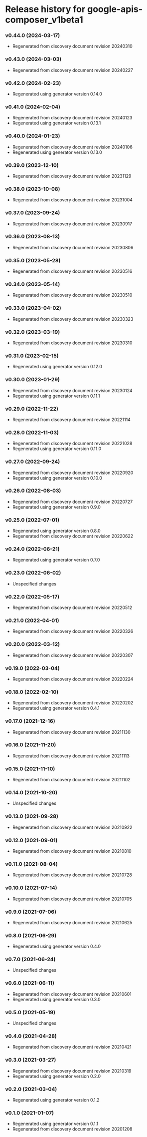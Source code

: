 # Release history for google-apis-composer_v1beta1

### v0.44.0 (2024-03-17)

* Regenerated from discovery document revision 20240310

### v0.43.0 (2024-03-03)

* Regenerated from discovery document revision 20240227

### v0.42.0 (2024-02-23)

* Regenerated using generator version 0.14.0

### v0.41.0 (2024-02-04)

* Regenerated from discovery document revision 20240123
* Regenerated using generator version 0.13.1

### v0.40.0 (2024-01-23)

* Regenerated from discovery document revision 20240106
* Regenerated using generator version 0.13.0

### v0.39.0 (2023-12-10)

* Regenerated from discovery document revision 20231129

### v0.38.0 (2023-10-08)

* Regenerated from discovery document revision 20231004

### v0.37.0 (2023-09-24)

* Regenerated from discovery document revision 20230917

### v0.36.0 (2023-08-13)

* Regenerated from discovery document revision 20230806

### v0.35.0 (2023-05-28)

* Regenerated from discovery document revision 20230516

### v0.34.0 (2023-05-14)

* Regenerated from discovery document revision 20230510

### v0.33.0 (2023-04-02)

* Regenerated from discovery document revision 20230323

### v0.32.0 (2023-03-19)

* Regenerated from discovery document revision 20230310

### v0.31.0 (2023-02-15)

* Regenerated using generator version 0.12.0

### v0.30.0 (2023-01-29)

* Regenerated from discovery document revision 20230124
* Regenerated using generator version 0.11.1

### v0.29.0 (2022-11-22)

* Regenerated from discovery document revision 20221114

### v0.28.0 (2022-11-03)

* Regenerated from discovery document revision 20221028
* Regenerated using generator version 0.11.0

### v0.27.0 (2022-09-24)

* Regenerated from discovery document revision 20220920
* Regenerated using generator version 0.10.0

### v0.26.0 (2022-08-03)

* Regenerated from discovery document revision 20220727
* Regenerated using generator version 0.9.0

### v0.25.0 (2022-07-01)

* Regenerated using generator version 0.8.0
* Regenerated from discovery document revision 20220622

### v0.24.0 (2022-06-21)

* Regenerated using generator version 0.7.0

### v0.23.0 (2022-06-02)

* Unspecified changes

### v0.22.0 (2022-05-17)

* Regenerated from discovery document revision 20220512

### v0.21.0 (2022-04-01)

* Regenerated from discovery document revision 20220326

### v0.20.0 (2022-03-12)

* Regenerated from discovery document revision 20220307

### v0.19.0 (2022-03-04)

* Regenerated from discovery document revision 20220224

### v0.18.0 (2022-02-10)

* Regenerated from discovery document revision 20220202
* Regenerated using generator version 0.4.1

### v0.17.0 (2021-12-16)

* Regenerated from discovery document revision 20211130

### v0.16.0 (2021-11-20)

* Regenerated from discovery document revision 20211113

### v0.15.0 (2021-11-10)

* Regenerated from discovery document revision 20211102

### v0.14.0 (2021-10-20)

* Unspecified changes

### v0.13.0 (2021-09-28)

* Regenerated from discovery document revision 20210922

### v0.12.0 (2021-09-01)

* Regenerated from discovery document revision 20210810

### v0.11.0 (2021-08-04)

* Regenerated from discovery document revision 20210728

### v0.10.0 (2021-07-14)

* Regenerated from discovery document revision 20210705

### v0.9.0 (2021-07-06)

* Regenerated from discovery document revision 20210625

### v0.8.0 (2021-06-29)

* Regenerated using generator version 0.4.0

### v0.7.0 (2021-06-24)

* Unspecified changes

### v0.6.0 (2021-06-11)

* Regenerated from discovery document revision 20210601
* Regenerated using generator version 0.3.0

### v0.5.0 (2021-05-19)

* Unspecified changes

### v0.4.0 (2021-04-28)

* Regenerated from discovery document revision 20210421

### v0.3.0 (2021-03-27)

* Regenerated from discovery document revision 20210319
* Regenerated using generator version 0.2.0

### v0.2.0 (2021-03-04)

* Regenerated using generator version 0.1.2

### v0.1.0 (2021-01-07)

* Regenerated using generator version 0.1.1
* Regenerated from discovery document revision 20201208

